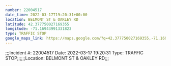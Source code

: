 ```yaml
---
number: 22004517
date_time: 2022-03-17T19:20:31+00:00
location: BELMONT ST & OAKLEY RD
latitude: 42.377750027169355
longitude: -71.16943991331823
type: TRAFFIC STOP
google_maps_link: https://maps.google.com/?q=42.377750027169355,-71.16943991331823
---
```


;;;Incident #: 22004517  Date: 2022-03-17 19:20:31   Type: TRAFFIC STOP;;;;;;Location: BELMONT ST & OAKLEY RD;;;
